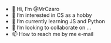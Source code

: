 - 👋 Hi, I’m @MrCzaro
- 👀 I’m interested in CS as a hobby
- 🌱 I’m currently learning JS and Python
- 💞️ I’m looking to collaborate on ...
- 📫 How to reach me by me e-mail

<!---
MrCzaro/MrCzaro is a ✨ special ✨ repository because its `README.md` (this file) appears on your GitHub profile.
You can click the Preview link to take a look at your changes.
--->
